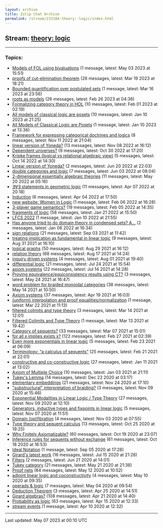 ```yaml
---
layout: archive
title: Zulip Chat Archive
permalink: /stream/233104-theory:-logic/index.html
---
```


## Stream: [theory: logic](https://mattecapu.github.io/ct-zulip-archive/stream/233104-theory:-logic/index.html)
---

### Topics:

* [Models of FOL using bivaluations](topic/topic_Models.20of.20FOL.20using.20bivaluations.html) (1 message, latest: May 03 2023 at 15:51)
* [proofs of cut-elimination theorem](topic/topic_proofs.20of.20cut-elimination.20theorem.html) (26 messages, latest: Mar 19 2023 at 18:21)
* [Bounded quantification over postulated sets](topic/topic_Bounded.20quantification.20over.20postulated.20sets.html) (1 message, latest: Mar 16 2023 at 23:56)
* [roots as models](topic/topic_roots.20as.20models.html) (26 messages, latest: Feb 26 2023 at 04:36)
* [Formalizing category theory in HOL](topic/topic_Formalizing.20category.20theory.20in.20HOL.html) (10 messages, latest: Feb 01 2023 at 02:19)
* [All models of classical logic are posets](topic/topic_All.20models.20of.20classical.20logic.20are.20posets.html) (10 messages, latest: Jan 10 2023 at 21:25)
* [All Models of Classical Logic are Posets](topic/topic_All.20Models.20of.20Classical.20Logic.20are.20Posets.html) (1 message, latest: Jan 10 2023 at 13:36)
* [Framework for expressing categorical doctrines and logics](topic/topic_Framework.20for.20expressing.20categorical.20doctrines.20and.20logics.html) (8 messages, latest: Nov 11 2022 at 21:04)
* [linear version of Yoneda?](topic/topic_linear.20version.20of.20Yoneda.3F.html) (13 messages, latest: Nov 08 2022 at 16:12)
* [Dependent universes?](topic/topic_Dependent.20universes.3F.html) (9 messages, latest: Oct 30 2022 at 17:20)
* [Kripke frames (logical vs relational algebraic view)](topic/topic_Kripke.20frames.20(logical.20vs.20relational.20algebraic.20view).html) (5 messages, latest: Oct 14 2022 at 14:30)
* [Linear version of Yoneda?](topic/topic_Linear.20version.20of.20Yoneda.3F.html) (2 messages, latest: Jun 20 2022 at 22:03)
* [double categories and logic](topic/topic_double.20categories.20and.20logic.html) (7 messages, latest: Jun 03 2022 at 08:04)
* [2-dimensional essentially algebraic theories](topic/topic_2-dimensional.20essentially.20algebraic.20theories.html) (11 messages, latest: May 20 2022 at 05:16)
* [∃∀∃ statements in geometric logic](topic/topic_.E2.88.83.E2.88.80.E2.88.83.20statements.20in.20geometric.20logic.html) (11 messages, latest: Apr 07 2022 at 20:18)
* [Induction](topic/topic_Induction.html) (6 messages, latest: Apr 04 2022 at 17:50)
* [new website: Women in Logic](topic/topic_new.20website.3A.20Women.20in.20Logic.html) (1 message, latest: Feb 06 2022 at 16:28)
* [3-player game semantics?](topic/topic_3-player.20game.20semantics.3F.html) (19 messages, latest: Feb 05 2022 at 14:35)
* [fragments of logic](topic/topic_fragments.20of.20logic.html) (58 messages, latest: Jan 21 2022 at 15:50)
* [LFCS 2022](topic/topic_LFCS.202022.html) (1 message, latest: Jan 10 2022 at 21:55)
* [Has anyone tried to do domain theory in condensed sets? A...](topic/topic_Has.20anyone.20tried.20to.20do.20domain.20theory.20in.20condensed.20sets.3F.20A.2E.2E.2E.html) (2 messages, latest: Jan 06 2022 at 16:34)
* [sign relations](topic/topic_sign.20relations.html) (21 messages, latest: Sep 03 2021 at 11:42)
* [treating implication as fundamental in linear logic](topic/topic_treating.20implication.20as.20fundamental.20in.20linear.20logic.html) (9 messages, latest: Aug 31 2021 at 16:10)
* [logical graphs](topic/topic_logical.20graphs.html) (50 messages, latest: Aug 29 2021 at 16:12)
* [relation theory](topic/topic_relation.20theory.html) (68 messages, latest: Aug 17 2021 at 14:24)
* [inquiry driven systems](topic/topic_inquiry.20driven.20systems.html) (4 messages, latest: Aug 01 2021 at 19:40)
* [differential logic](topic/topic_differential.20logic.html) (21 messages, latest: Jul 24 2021 at 15:54)
* [axiom systems](topic/topic_axiom.20systems.html) (22 messages, latest: Jul 14 2021 at 14:28)
* [Proving equivalence/equiconsistency results using CT?](topic/topic_Proving.20equivalence.2Fequiconsistency.20results.20using.20CT.3F.html) (3 messages, latest: May 24 2021 at 16:47)
* [word problem for braided monoidal categories](topic/topic_word.20problem.20for.20braided.20monoidal.20categories.html) (38 messages, latest: May 14 2021 at 10:50)
* [Axiom systems](topic/topic_Axiom.20systems.html) (37 messages, latest: Apr 19 2021 at 16:03)
* [(uniform) interpolation and proof equalities/normalization](topic/topic_(uniform).20interpolation.20and.20proof.20equalities.2Fnormalization.html) (1 message, latest: Mar 22 2021 at 11:13)
* [filtered colimits and type theory](topic/topic_filtered.20colimits.20and.20type.20theory.html) (3 messages, latest: Mar 14 2021 at 12:01)
* [Filtered Colimits and Type Theory](topic/topic_Filtered.20Colimits.20and.20Type.20Theory.html) (1 message, latest: Mar 13 2021 at 19:42)
* [Category of sequents?](topic/topic_Category.20of.20sequents.3F.html) (33 messages, latest: Mar 07 2021 at 15:01)
* [for all x implies exists x?](topic/topic_for.20all.20x.20implies.20exists.20x.3F.html) (122 messages, latest: Feb 27 2021 at 02:39)
* [Even more exponentials in linear logic](topic/topic_Even.20more.20exponentials.20in.20linear.20logic.html) (5 messages, latest: Feb 23 2021 at 06:09)
* [Terminology: “a calculus of sequents”](topic/topic_Terminology.3A.20.E2.80.9Ca.20calculus.20of.20sequents.E2.80.9D.html) (25 messages, latest: Feb 21 2021 at 22:01)
* [constructive and co-constructive logic](topic/topic_constructive.20and.20co-constructive.20logic.html) (27 messages, latest: Jan 11 2021 at 13:02)
* [Axiom of Multiple Choice](topic/topic_Axiom.20of.20Multiple.20Choice.html) (10 messages, latest: Jan 03 2021 at 21:11)
* [Tukey's Lemma](topic/topic_Tukey's.20Lemma.html) (14 messages, latest: Dec 22 2020 at 03:17)
* [elementary embeddings](topic/topic_elementary.20embeddings.html) (21 messages, latest: Nov 24 2020 at 17:10)
* ["substructural" interpretation of braiding?](topic/topic_.22substructural.22.20interpretation.20of.20braiding.3F.html) (3 messages, latest: Nov 09 2020 at 15:46)
* [Exponential Modalities in Linear Logic / Type Theory](topic/topic_Exponential.20Modalities.20in.20Linear.20Logic.20.2F.20Type.20Theory.html) (27 messages, latest: Nov 09 2020 at 12:10)
* [Generators, inductive types and fixpoints in linear logic](topic/topic_Generators.2C.20inductive.20types.20and.20fixpoints.20in.20linear.20logic.html) (5 messages, latest: Nov 07 2020 at 11:51)
* [Domain (op)fibration](topic/topic_Domain.20(op)fibration.html) (4 messages, latest: Nov 03 2020 at 07:55)
* [Type theory and sequent calculus](topic/topic_Type.20theory.20and.20sequent.20calculus.html) (13 messages, latest: Oct 25 2020 at 19:25)
* [Why Finitely Axiomatizable?](topic/topic_Why.20Finitely.20Axiomatizable.3F.html) (60 messages, latest: Oct 19 2020 at 23:07)
* [Inference rules for sequents without exchange](topic/topic_Inference.20rules.20for.20sequents.20without.20exchange.html) (61 messages, latest: Oct 18 2020 at 16:53)
* [Ideal Notation](topic/topic_Ideal.20Notation.html) (1 message, latest: Sep 05 2020 at 17:28)
* [Girard's latest work](topic/topic_Girard's.20latest.20work.html) (16 messages, latest: Jul 15 2020 at 21:26)
* [Filters](topic/topic_Filters.html) (2 messages, latest: Jun 21 2020 at 14:01)
* [Tukey category](topic/topic_Tukey.20category.html) (21 messages, latest: May 21 2020 at 21:38)
* [Proof nets](topic/topic_Proof.20nets.html) (84 messages, latest: May 12 2020 at 10:52)
* [adjoint linear logic and coconstructivity](topic/topic_adjoint.20linear.20logic.20and.20coconstructivity.html) (4 messages, latest: May 10 2020 at 09:35)
* [operads & logic](topic/topic_operads.20.26.20logic.html) (7 messages, latest: May 04 2020 at 09:54)
* [Deduction Theorem](topic/topic_Deduction.20Theorem.html) (3 messages, latest: Apr 25 2020 at 14:51)
* [Girard algebras?](topic/topic_Girard.20algebras.3F.html) (108 messages, latest: Apr 21 2020 at 14:40)
* [Probability as logic](topic/topic_Probability.20as.20logic.html) (63 messages, latest: Apr 15 2020 at 12:33)
* [stream events](topic/topic_stream.20events.html) (1 message, latest: Apr 10 2020 at 12:32)

<hr><p>Last updated: May 07 2023 at 00:10 UTC</p>